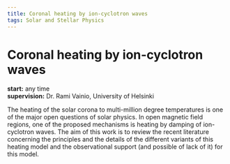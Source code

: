 ```yaml
---
title: Coronal heating by ion-cyclotron waves
tags: Solar and Stellar Physics
---
```


# Coronal heating by ion-cyclotron waves

**start:** any time
<br>**supervision:** Dr. Rami Vainio, University of Helsinki

The heating of the solar corona to multi-million degree temperatures is one of
the major open questions of solar physics. In open magnetic field regions, one
of the proposed mechanisms is heating by damping of ion-cyclotron waves. The aim
of this work is to review the recent literature concerning the principles and
the details of the different variants of this heating model and the
observational support (and possible of lack of it) for this model.


